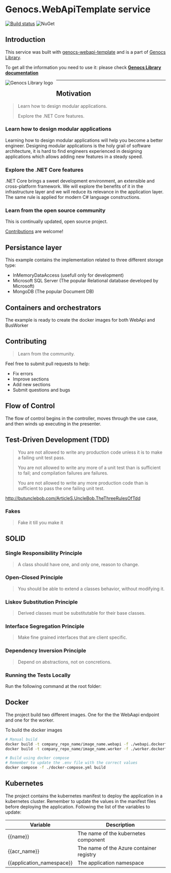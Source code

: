 # Genocs.WebApiTemplate service  

[![Build status](https://ci.appveyor.com/api/projects/status/0i6s33kw3y87tkb2?svg=true)](https://ci.appveyor.com/project/genocs/genocs-webapi-template)  ![NuGet](https://buildstats.info/nuget/Genocs.WebApiTemplate) 


## Introduction

This service was built with [genocs-webapi-template](https://github.com/Genocs/genocs-webapi-template) and is a part of [Genocs Library](https://genocs-blog.netlify.app/).

To get all the information you need to use it: please check
**[Genocs Library documentation](https://genocs-blog.netlify.app/)**


<img src="https://genocs-blog.netlify.app/library/logo_hu5f84e5ac74e01291dbce57bab350d273_35818_2000x0_resize_box_3.png"
     alt="Genocs Library logo"
     style="float: left; margin-right: 10px; padding-bottom: 50px;" />



---


## Motivation

> Learn how to design modular applications.
>
> Explore the .NET Core features.

### Learn how to design modular applications

Learning how to design modular applications will help you become a better engineer. Designing modular applications is the holy grail of software architecture, it is hard to find engineers experienced in designing applications which allows adding new features in a steady speed. 

### Explore the .NET Core features

.NET Core brings a sweet development environment, an extensible and cross-platform framework. We will explore the benefits of it in the infrastructure layer and we will reduce its relevance in the application layer. The same rule is applied for modern C# language constructions.

### Learn from the open source community

This is continually updated, open source project.

[Contributions](#contributors-) are welcome!


## Persistance layer

This example contains the implementation related to three different storage type:

- InMemoryDataAccess (usefull only for development) 
- Microsoft SQL Server (The popular Relational database developed by Microsoft) 
- MongoDB (The popular Document DB) 

## Containers and orchestrators

The example is ready to create the docker images for both WebApi and BusWorker


## Contributing

> Learn from the community.

Feel free to submit pull requests to help:

* Fix errors
* Improve sections
* Add new sections
* Submit questions and bugs

## Flow of Control

The flow of control begins in the controller, moves through the use case, and then winds up executing in the presenter.


## Test-Driven Development (TDD)

> You are not allowed to write any production code unless it is to make a failing unit test pass.
>
> You are not allowed to write any more of a unit test than is sufficient to fail; and compilation failures are failures.
>
> You are not allowed to write any more production code than is sufficient to pass the one failing unit test.

http://butunclebob.com/ArticleS.UncleBob.TheThreeRulesOfTdd

### Fakes

> Fake it till you make it

## SOLID

### Single Responsibility Principle

> A class should have one, and only one, reason to change.

### Open-Closed Principle

> You should be able to extend a classes behavior, without modifying it.

### Liskov Substitution Principle

> Derived classes must be substitutable for their base classes.

### Interface Segregation Principle

> Make fine grained interfaces that are client specific.

### Dependency Inversion Principle

> Depend on abstractions, not on concretions.

### Running the Tests Locally

Run the following command at the root folder:


## Docker

The project build two different images. One for the the WebAapi endpoint and one for the worker.   


To build the docker images

``` sh
# Manual build
docker build -t company_repo_name/image_name.webapi -f ./webapi.dockerfile .
docker build -t company_repo_name/image_name.worker -f ./worker.dockerfile .

# Build using docker compose
# Remember to update the .env file with the correct values
docker compose -f ./docker-compose.yml build
```


## Kubernetes

The project contains the kubernetes manifest to deploy the application in a kubernetes cluster.
Remember to update the values in the manifest files before deploying the application.
Following the list of the variables to update:

| Variable | Description 
| -------- | -------- | 
| {{name}}  | The name of the kubernetes component  | 
| {{acr_name}} | The name of the Azure container registry | 
| {{application_namespace}} | The application namespace|
